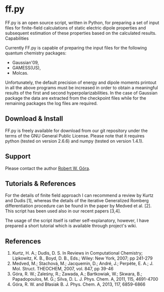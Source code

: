 ff.py
=====

FF.py is an open source script, written in Python, for preparing a set of input files for finite-field calculations of static electric dipole properties and subsequent estimation of these properties based on the calculated results.
Capabilities

Currently FF.py is capable of preparing the input files for the following quantum chemistry packages:
- Gaussian'09,
- GAMESS(US),
- Molcas.

Unfortunately, the default precision of energy and dipole moments printout in all the above programs must be increased in order to obtain a meaningful results of the first and second hyperpolarizabilities. In the case of Gaussian package the data are extracted from the checkpoint files while for the remaining packages the log files are required.

## Download & Install ##

FF.py is freely available for download from our git repository under the terms of the GNU General Public License. Please note that it requires python (tested on version 2.6.6) and numpy (tested on version 1.4.1).

## Support ##

Please contact the author [Robert W. Góra](mailto:robert.gora@pwr.edu.pl).

## Tutorials & References ##

For the details of finite field approach I can recommend a review by Kurtz and Dudis [1], whereas the details of the iterative Generalized Romberg differentiation procedure can be found in the paper by Medved et al. [2]. This script has been used also in our recent papers [3,4].

The usage of the script itself is rather self-explanatory, however, I have prepared a short tutorial which is available through project's wiki.

## References ##

1. Kurtz, H. A.; Dudis, D. S. In Reviews in Computational Chemistry; Lipkowitz, K. B., Boyd, D. B., Eds.; Wiley: New York, 2007; pp 241-279
2. Medved, M.; Stachová, M.; Jacquemin, D.; André, J.; Perpète, E. A.; J. Mol. Struct. THEOCHEM, 2007, vol. 847, pp 39-46
3. Góra, R. W.; Zaleśny, R.; Zawada, A.; Bartkowiak, W.; Skwara, B.; Papadopoulos, M. G.; Silva, D. L. J. Phys. Chem. A, 2011, 115, 4691-4700
4. Góra, R. W. and Błasiak B. J. Phys. Chem. A, 2013, 117, 6859-6866
